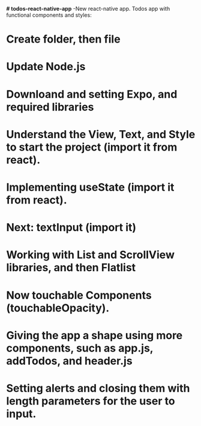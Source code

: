 **# todos-react-native-app**
-New react-native app. Todos app with functional components and styles:

# Create folder, then file

# Update Node.js

# Downloand and setting Expo, and required libraries

# Understand the View, Text, and Style to start the project (import it from react).

# Implementing useState (import it from react).

# Next: textInput (import it)

# Working with List and ScrollView libraries, and then Flatlist

#  Now touchable Components (touchableOpacity).

# Giving the app a shape using more components, such as app.js, addTodos, and header.js

# Setting alerts and closing them with length parameters for the user to input.
